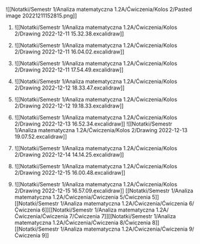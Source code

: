 ![[Notatki/Semestr 1/Analiza matematyczna 1.2A/Ćwiczenia/Kolos 2/Pasted image 20221211152815.png]]

1. 
   ![[Notatki/Semestr 1/Analiza matematyczna 1.2A/Ćwiczenia/Kolos 2/Drawing 2022-12-11 15.32.38.excalidraw]]
2. 
   ![[Notatki/Semestr 1/Analiza matematyczna 1.2A/Ćwiczenia/Kolos 2/Drawing 2022-12-11 16.04.02.excalidraw]]
3. 
   ![[Notatki/Semestr 1/Analiza matematyczna 1.2A/Ćwiczenia/Kolos 2/Drawing 2022-12-11 17.54.49.excalidraw]]
4. 
   ![[Notatki/Semestr 1/Analiza matematyczna 1.2A/Ćwiczenia/Kolos 2/Drawing 2022-12-12 18.33.47.excalidraw]]
5. 
   ![[Notatki/Semestr 1/Analiza matematyczna 1.2A/Ćwiczenia/Kolos 2/Drawing 2022-12-12 19.18.33.excalidraw]]
6. 
   ![[Notatki/Semestr 1/Analiza matematyczna 1.2A/Ćwiczenia/Kolos 2/Drawing 2022-12-13 16.52.34.excalidraw]]
   ![[Notatki/Semestr 1/Analiza matematyczna 1.2A/Ćwiczenia/Kolos 2/Drawing 2022-12-13 19.07.52.excalidraw]]
   
7. 
   ![[Notatki/Semestr 1/Analiza matematyczna 1.2A/Ćwiczenia/Kolos 2/Drawing 2022-12-14 14.14.25.excalidraw]]
8. 
   ![[Notatki/Semestr 1/Analiza matematyczna 1.2A/Ćwiczenia/Kolos 2/Drawing 2022-12-15 16.00.48.excalidraw]]
9. 
   ![[Notatki/Semestr 1/Analiza matematyczna 1.2A/Ćwiczenia/Kolos 2/Drawing 2022-12-15 16.57.09.excalidraw]]
[[Notatki/Semestr 1/Analiza matematyczna 1.2A/Ćwiczenia/Ćwiczenia 5/Ćwiczenia 5]][[Notatki/Semestr 1/Analiza matematyczna 1.2A/Ćwiczenia/Ćwiczenia 6/Ćwiczenia 6]][[Notatki/Semestr 1/Analiza matematyczna 1.2A/Ćwiczenia/Ćwiczenia 7/Ćwiczenia 7]][[Notatki/Semestr 1/Analiza matematyczna 1.2A/Ćwiczenia/Ćwiczenia 8/Ćwiczenia 8]][[Notatki/Semestr 1/Analiza matematyczna 1.2A/Ćwiczenia/Ćwiczenia 9/Ćwiczenia 9]]